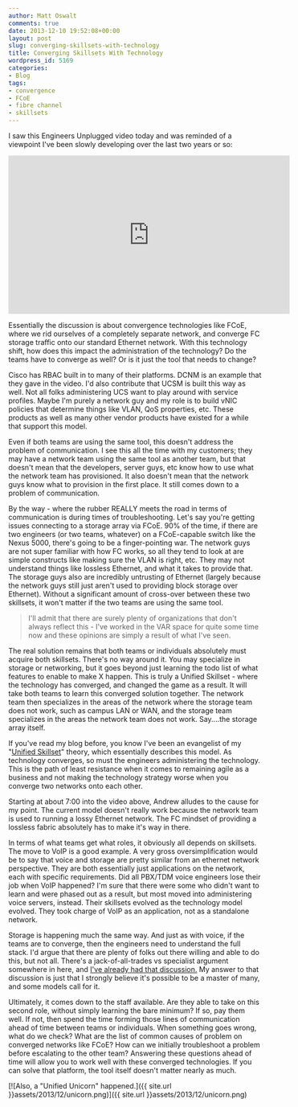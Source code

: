 ```yaml
---
author: Matt Oswalt
comments: true
date: 2013-12-10 19:52:08+00:00
layout: post
slug: converging-skillsets-with-technology
title: Converging Skillsets With Technology
wordpress_id: 5169
categories:
- Blog
tags:
- convergence
- FCoE
- fibre channel
- skillsets
---
```


I saw this Engineers Unplugged video today and was reminded of a viewpoint I've been slowly developing over the last two years or so:

<div style="text-align: center"><iframe width="560" height="315" src="https://www.youtube.com/embed/c26Agxv9Q_E" frameborder="0" allowfullscreen></iframe></div>

Essentially the discussion is about convergence technologies like FCoE, where we rid ourselves of a completely separate network, and converge FC storage traffic onto our standard Ethernet network. With this technology shift, how does this impact the administration of the technology? Do the teams have to converge as well? Or is it just the tool that needs to change?

Cisco has RBAC built in to many of their platforms. DCNM is an example that they gave in the video. I'd also contribute that UCSM is built this way as well. Not all folks administering UCS want to play around with service profiles. Maybe I'm purely a network guy and my role is to build vNIC policies that determine things like VLAN, QoS properties, etc. These products as well as many other vendor products have existed for a while that support this model.

Even if both teams are using the same tool, this doesn't address the problem of communication. I see this all the time with my customers; they may have a network team using the same tool as another team, but that doesn't mean that the developers, server guys, etc know how to use what the network team has provisioned. It also doesn't mean that the network guys know what to provision in the first place. It still comes down to a problem of communication.

By the way - where the rubber REALLY meets the road in terms of communication is during times of troubleshooting. Let's say you're getting issues connecting to a storage array via FCoE. 90% of the time, if there are two engineers (or two teams, whatever) on a FCoE-capable switch like the Nexus 5000, there's going to be a finger-pointing war. The network guys are not super familiar with how FC works, so all they tend to look at are simple constructs like making sure the VLAN is right, etc. They may not understand things like lossless Ethernet, and what it takes to provide that. The storage guys also are incredibly untrusting of Ethernet (largely because the network guys still just aren't used to providing block storage over Ethernet). Without a significant amount of cross-over between these two skillsets, it won't matter if the two teams are using the same tool.

> I'll admit that there are surely plenty of organizations that don't always reflect this - I've worked in the VAR space for quite some time now and these opinions are simply a result of what I've seen.

The real solution remains that both teams or individuals absolutely must acquire both skillsets. There's no way around it. You may specialize in storage or networking, but it goes beyond just learning the todo list of what features to enable to make X happen. This is truly a Unified Skillset - where the technology has converged, and changed the game as a result. It will take both teams to learn this converged solution together. The network team then specializes in the areas of the network where the storage team does not work, such as campus LAN or WAN, and the storage team specializes in the areas the network team does not work. Say....the storage array itself.

If you've read my blog before, you know I've been an evangelist of my "[Unified Skillset](https://keepingitclassless.net/2013/01/the-unified-skillset/)" theory, which essentially describes this model. As technology converges, so must the engineers administering the technology. This is the path of least resistance when it comes to remaining agile as a business and not making the technology strategy worse when you converge two networks onto each other.

Starting at about 7:00 into the video above, Andrew alludes to the cause for my point. The current model doesn't really work because the network team is used to running a lossy Ethernet network. The FC mindset of providing a lossless fabric absolutely has to make it's way in there.

In terms of what teams get what roles, it obviously all depends on skillsets. The move to VoIP is a good example. A very gross oversimplification would be to say that voice and storage are pretty similar from an ethernet network perspective. They are both essentially just applications on the network, each with specific requirements. Did all PBX/TDM voice engineers lose their job when VoIP happened? I'm sure that there were some who didn't want to learn and were phased out as a result, but most moved into administering voice servers, instead. Their skillsets evolved as the technology model evolved. They took charge of VoIP as an application, not as a standalone network.

Storage is happening much the same way. And just as with voice, if the teams are to converge, then the engineers need to understand the full stack. I'd argue that there are plenty of folks out there willing and able to do this, but not all. There's a jack-of-all-trades vs specialist argument somewhere in here, and [I've already had that discussion.](http://classcblock.com/2013/02/10/show-9-jack-of-all-trades-or-master-of-none/) My answer to that discussion is just that I strongly believe it's possible to be a master of many, and some models call for it.

Ultimately, it comes down to the staff available. Are they able to take on this second role, without simply learning the bare minimum? If so, pay them well. If not, then spend the time forming those lines of communication ahead of time between teams or individuals. When something goes wrong, what do we check? What are the list of common causes of problem on converged networks like FCoE? How can we initially troubleshoot a problem before escalating to the other team? Answering these questions ahead of time will allow you to work well with these converged technologies. If you can solve that platform, the tool itself doesn't matter nearly as much.

[![Also, a "Unified Unicorn" happened.]({{ site.url }}assets/2013/12/unicorn.png)]({{ site.url }}assets/2013/12/unicorn.png)
